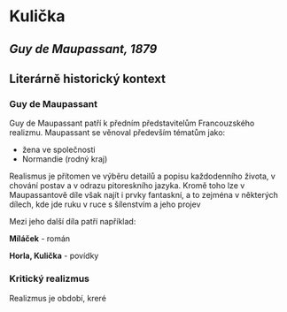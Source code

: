 # Kulička
## _Guy de Maupassant, 1879_

## Literárně historický kontext

### Guy de Maupassant

Guy de Maupassant patří k předním představitelům Francouzského realizmu. Maupassant se věnoval především tématům jako: 
* žena ve společnosti
* Normandie (rodný kraj)

Realismus je přítomen ve výběru detailů a popisu každodenního života, v chování postav a v odrazu pitoreskního jazyka. Kromě toho lze v Maupassantově díle však najít i prvky fantaskní, a to zejména v některých dílech, kde jde ruku v ruce s šílenstvím a jeho projev

 Mezi jeho další díla patří například:

__Míláček__ - román

__Horla, Kulička__ - povídky

### Kritický realizmus

Realizmus je období, kreré